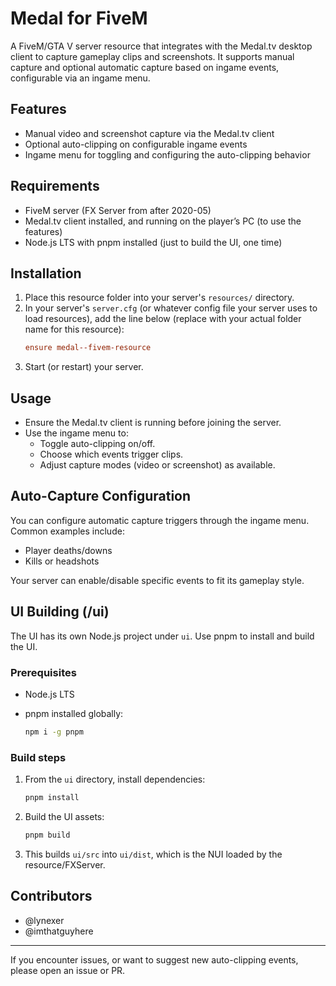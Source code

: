 # Medal for FiveM

A FiveM/GTA V server resource that integrates with the Medal.tv desktop client to capture gameplay clips and screenshots. It supports manual capture and optional automatic capture based on ingame events, configurable via an ingame menu.

## Features

- Manual video and screenshot capture via the Medal.tv client
- Optional auto-clipping on configurable ingame events
- Ingame menu for toggling and configuring the auto-clipping behavior

## Requirements

- FiveM server (FX Server from after 2020-05)
- Medal.tv client installed, and running on the player’s PC (to use the features)
- Node.js LTS with pnpm installed (just to build the UI, one time)

## Installation

1. Place this resource folder into your server's `resources/` directory.
2. In your server's `server.cfg` (or whatever config file your server uses to load resources), add the line below (replace with your actual folder name for this resource):
    ```cfg
    ensure medal--fivem-resource
    ```
3. Start (or restart) your server.

## Usage

- Ensure the Medal.tv client is running before joining the server.
- Use the ingame menu to:
  - Toggle auto-clipping on/off.
  - Choose which events trigger clips.
  - Adjust capture modes (video or screenshot) as available.

## Auto-Capture Configuration

You can configure automatic capture triggers through the ingame menu. Common examples include:

- Player deaths/downs
- Kills or headshots

Your server can enable/disable specific events to fit its gameplay style.

## UI Building (/ui)

The UI has its own Node.js project under `ui`. Use pnpm to install and build the UI.

### Prerequisites

- Node.js LTS
- pnpm installed globally:

  ```bash
  npm i -g pnpm
  ```

### Build steps

1. From the `ui` directory, install dependencies:

   ```bash
   pnpm install
   ```

2. Build the UI assets:

   ```bash
   pnpm build
   ```

3. This builds `ui/src` into `ui/dist`, which is the NUI loaded by the resource/FXServer.

## Contributors

- @lynexer
- @imthatguyhere

---

If you encounter issues, or want to suggest new auto-clipping events, please open an issue or PR.

